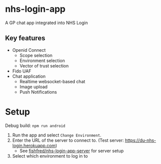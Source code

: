 # nhs-login-app

A GP chat app integrated into NHS Login

## Key features

- Openid Connect
    - Scope selection
    - Environment selection
    - Vector of trust selection
- Fido UAF
- Chat application
    - Realtime websocket-based chat
    - Image upload
    - Push Notifications

# Setup

Debug build: `npm run android`

1. Run the app and select `Change Environment`.
2. Enter the URL of the server to connect to. (Test server: https://du-nhs-login.herokuapp.com)
    - See [fishfred/nhs-login-app-server](https://github.com/fishfred/nhs-login-app-server) for server setup
3. Select which environment to log in to

